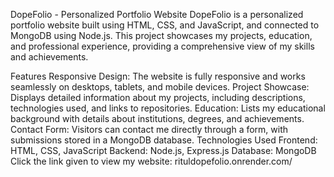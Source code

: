 DopeFolio - Personalized Portfolio Website
DopeFolio is a personalized portfolio website built using HTML, CSS, and JavaScript, and connected to MongoDB using Node.js. This project showcases my projects, education, and professional experience, providing a comprehensive view of my skills and achievements.

Features
Responsive Design: The website is fully responsive and works seamlessly on desktops, tablets, and mobile devices.
Project Showcase: Displays detailed information about my projects, including descriptions, technologies used, and links to repositories.
Education: Lists my educational background with details about institutions, degrees, and achievements.
Contact Form: Visitors can contact me directly through a form, with submissions stored in a MongoDB database.
Technologies Used
Frontend: HTML, CSS, JavaScript
Backend: Node.js, Express.js
Database: MongoDB
Click the link given to view my website: rituldopefolio.onrender.com/
